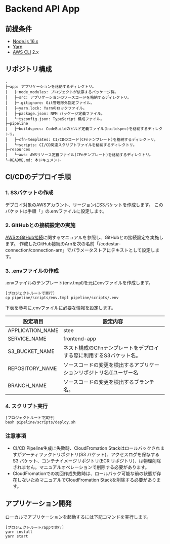 # Backend API App


## 前提条件

 * [Node.js 16.x](https://nodejs.org/ja/download/)
 * [Yarn](https://yarnpkg.com/)
 * [AWS CLI](https://docs.aws.amazon.com/ja_jp/cli/latest/userguide/install-cliv2.html) 2.x


## リポジトリ構成

```
.
├─app: アプリケーションを格納するディレクトリ。
│   ├─node_modules: プロジェクトが依存するパッケージ群。
│   ├─src: アプリケーションのソースコードを格納するディレクトリ。
│   ├─.gitignore: Git管理除外指定ファイル。
│   ├─yarn.lock: Yarnのロックファイル。
│   ├─package.json: NPM パッケージ定義ファイル。
│   └─tsconfig.json: TypeScript 構成ファイル。
├─pipeline
│   ├─buildspecs: CodeBuildのビルド定義ファイル(buildspec)を格納するディレクトリ。
│   ├─cfn-templates: CI/CDのコード(CFnテンプレート)を格納するディレクトリ。
│   └─scripts: CI/CD関連スクリプトファイルを格納するディレクトリ。
├─resources
│   └─aws: AWSリソース定義ファイル(CFnテンプレート)を格納するディレクトリ。
└─README.md: 本ドキュメント
```


## CI/CDのデプロイ手順

### 1. S3バケットの作成

デプロイ対象のAWSアカウント、リージョンにS3バケットを作成します。
このバケットは手順「」の.envファイルに設定します。

### 2. GitHubとの接続設定の実施

[AWSのGitHub接続](https://docs.aws.amazon.com/ja_jp/codepipeline/latest/userguide/connections-github.html)に関するマニュアルを参照し、GitHubとの接続設定を実施します。
作成したGitHub接続のArnを次の名前「/codestar-connection/connection-arn」でパラメータストアにテキストとして設定します。

### 3. .envファイルの作成

.envファイルのテンプレート(env.tmpl)を元にenvファイルを作成します。
```
[プロジェクトルートで実行]
cp pipeline/scripts/env.tmpl pipeline/scripts/.env
```
下表を参考に.envファイルに必要な情報を設定します。

|  設定項目              |  設定内容                                                                                         |
| ---------------------- | ------------------------------------------------------------------------------------------------- |
|  APPLICATION_NAME      |  stee                                                                                             |
|  SERVICE_NAME          |  frontend-app                                                                                     |
|  S3_BUCKET_NAME        |  ネスト構成のCFnテンプレートをデプロイする際に利用するS3バケット名。                              |
|  REPOSITORY_NAME       |  ソースコードの変更を検出するアプリケーションリポジトリ名([ユーザー名|組織名]/リポジトリ名)。     |
|  BRANCH_NAME           |  ソースコードの変更を検出するブランチ名。                                                         |

### 4. スクリプト実行

```
[プロジェクトルートで実行]
bash pipeline/scripts/deploy.sh
```

### 注意事項

  * CI/CD Pipeline生成に失敗時、CloudFromation Stackはロールバックされますがアーティファクトリポジトリ(S3 バケット)、アクセスログを保存するS3 バケット、コンテナイメージリポジトリ(ECR リポジトリ)、は物理削除されません。マニュアルオペレーションで削除する必要があります。
  * CloudFromationでの初回作成失敗時は、ロールバック可能な前の状態が存在しないためマニュアルでCloudFromation Stackを削除する必要があります。


## アプリケーション開発

ローカルでアプリケーションを起動するには下記コマンドを実行します。
```
[プロジェクトルート/appで実行]
yarn install
yarn start
```

